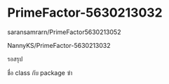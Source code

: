 # PrimeFactor-5630213032

saransamrarn/PrimeFactor5630213052

NannyKS/PrimeFactor-5630213032

รอสรุป

ชื่อ class กับ package ซำ
